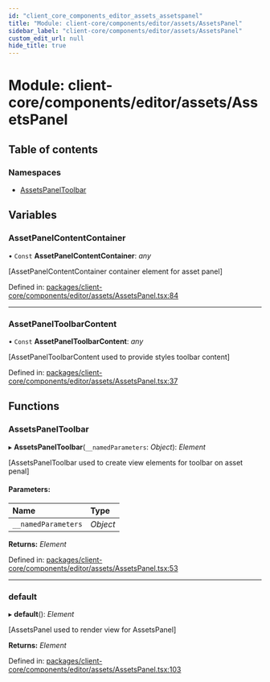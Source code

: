 ```yaml
---
id: "client_core_components_editor_assets_assetspanel"
title: "Module: client-core/components/editor/assets/AssetsPanel"
sidebar_label: "client-core/components/editor/assets/AssetsPanel"
custom_edit_url: null
hide_title: true
---
```


# Module: client-core/components/editor/assets/AssetsPanel

## Table of contents

### Namespaces

- [AssetsPanelToolbar](client_core_components_editor_assets_assetspanel.assetspaneltoolbar.md)

## Variables

### AssetPanelContentContainer

• `Const` **AssetPanelContentContainer**: *any*

[AssetPanelContentContainer container element for asset panel]

Defined in: [packages/client-core/components/editor/assets/AssetsPanel.tsx:84](https://github.com/xr3ngine/xr3ngine/blob/5a0f83ed8/packages/client-core/components/editor/assets/AssetsPanel.tsx#L84)

___

### AssetPanelToolbarContent

• `Const` **AssetPanelToolbarContent**: *any*

[AssetPanelToolbarContent used to provide styles toolbar content]

Defined in: [packages/client-core/components/editor/assets/AssetsPanel.tsx:37](https://github.com/xr3ngine/xr3ngine/blob/5a0f83ed8/packages/client-core/components/editor/assets/AssetsPanel.tsx#L37)

## Functions

### AssetsPanelToolbar

▸ **AssetsPanelToolbar**(`__namedParameters`: *Object*): *Element*

[AssetsPanelToolbar used to create view elements for toolbar on asset penal]

#### Parameters:

Name | Type |
:------ | :------ |
`__namedParameters` | *Object* |

**Returns:** *Element*

Defined in: [packages/client-core/components/editor/assets/AssetsPanel.tsx:53](https://github.com/xr3ngine/xr3ngine/blob/5a0f83ed8/packages/client-core/components/editor/assets/AssetsPanel.tsx#L53)

___

### default

▸ **default**(): *Element*

[AssetsPanel used to render view for AssetsPanel]

**Returns:** *Element*

Defined in: [packages/client-core/components/editor/assets/AssetsPanel.tsx:103](https://github.com/xr3ngine/xr3ngine/blob/5a0f83ed8/packages/client-core/components/editor/assets/AssetsPanel.tsx#L103)
